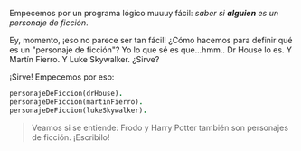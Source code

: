 Empecemos por un programa lógico muuuy fácil: _saber si **alguien** es un personaje de ficción_. 


Ey, momento, ¡eso no parece ser tan fácil! ¿Cómo hacemos para definir qué es un "personaje de ficción"? Yo lo que sé es que...hmm.. Dr House lo es. Y Martín Fierro. Y Luke Skywalker. ¿Sirve? 

¡Sirve! Empecemos por eso:

```prolog
personajeDeFiccion(drHouse).
personajeDeFiccion(martinFierro).
personajeDeFiccion(lukeSkywalker). 
```

> Veamos si se entiende: Frodo y Harry Potter también son personajes de ficción. ¡Escribilo!




